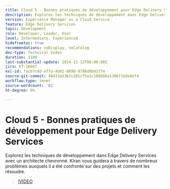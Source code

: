 ```yaml
---
title: Cloud 5 - Bonnes pratiques de développement pour Edge Delivery Services
description: Explorez les techniques de développement dans Edge Delivery Services avec un architecte chevronné.
version: Experience Manager as a Cloud Service
feature: Edge Delivery Services
topic: Development
role: Developer, Leader, User
level: Intermediate, Experienced
hidefromtoc: true
recommendations: noDisplay, noCatalog
doc-type: Technical Video
duration: 1109
last-substantial-update: 2024-12-12T00:00:00Z
jira: KT-16667
exl-id: fac67cdd-ef7a-4b82-8690-9798d0b01ff4
source-git-commit: 48433a5367c281cf5a1c106b08a1306f1b0e8ef4
workflow-type: tm+mt
source-wordcount: '61'
ht-degree: 0%

---
```


# Cloud 5 - Bonnes pratiques de développement pour Edge Delivery Services

Explorez les techniques de développement dans Edge Delivery Services avec un architecte chevronné. Kiran vous guidera à travers de nombreux problèmes auxquels il a été confronté sur des projets et comment les résoudre.

>[!VIDEO](https://video.tv.adobe.com/v/3441002/?learn=on&enablevpops&captions=fre_fr)
